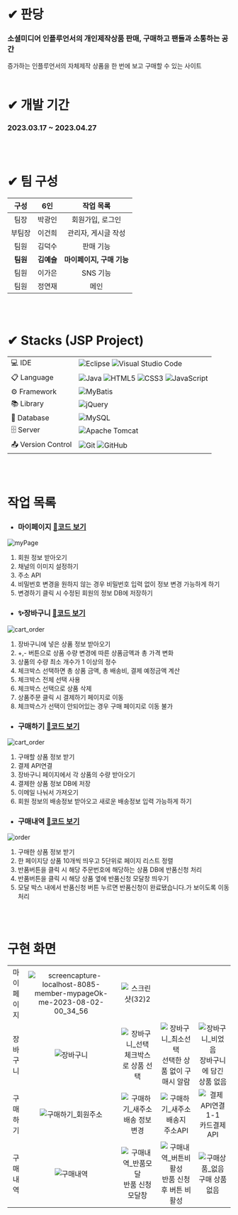 # ✔ 판당
### 소셜미디어 인플루언서의 개인제작상품 판매, 구매하고 팬들과 소통하는 공간  
증가하는 인플루언서의 자체제작 상품을 한 번에 보고 구매할 수 있는 사이트
</br>
</br>

# ✔ 개발 기간
### 2023.03.17 ~ 2023.04.27  
</br>
</br>

# ✔ 팀 구성 
| 구성  | 6인  |  작업 목록  |
| :---: | :---: | :---: |
| 팀장 | 박광인 | 회원가입, 로그인 |
| 부팀장 | 이건희 | 관리자, 게시글 작성 |
| 팀원 | 김덕수 | 판매 기능 |
| **팀원** | **김예슬** | **마이페이지, 구매 기능** |
| 팀원 | 이가은 | SNS 기능 |
| 팀원 | 정연재 | 메인 |  
  
</br>
</br>
  
# ✔ Stacks (JSP Project) 
|   |   |
| :--- | :--- |
| 💻 IDE | ![Eclipse](https://img.shields.io/badge/Eclipse-FE7A16.svg?style=for-the-badge&logo=Eclipse&logoColor=white)  ![Visual Studio Code](https://img.shields.io/badge/Visual%20Studio%20Code-0078d7.svg?style=for-the-badge&logo=visual-studio-code&logoColor=white)  |  
| 📋 Language | ![Java](https://img.shields.io/badge/java-%23ED8B00.svg?style=for-the-badge&logo=openjdk&logoColor=white) ![HTML5](https://img.shields.io/badge/html5-%23E34F26.svg?style=for-the-badge&logo=html5&logoColor=white) ![CSS3](https://img.shields.io/badge/css3-%231572B6.svg?style=for-the-badge&logo=css3&logoColor=white) ![JavaScript](https://img.shields.io/badge/javascript-%23323330.svg?style=for-the-badge&logo=javascript&logoColor=%23F7DF1E)  |
| ⚙️ Framework | ![MyBatis](https://img.shields.io/badge/MyBatis-000000?style=for-the-badge&logo={MyBatis}&logoColor={black}) |
| 📚 Library | ![jQuery](https://img.shields.io/badge/jquery-%230769AD.svg?style=for-the-badge&logo=jquery&logoColor=white) |
| 💾 Database | 	![MySQL](https://img.shields.io/badge/mysql-%2300f.svg?style=for-the-badge&logo=mysql&logoColor=white) |
| 🗄️ Server | ![Apache Tomcat](https://img.shields.io/badge/apache%20tomcat-%23F8DC75.svg?style=for-the-badge&logo=apache-tomcat&logoColor=black) |  
| 📤 Version Control | ![Git](https://img.shields.io/badge/git-%23F05033.svg?style=for-the-badge&logo=git&logoColor=white) ![GitHub](https://img.shields.io/badge/github-%23121011.svg?style=for-the-badge&logo=github&logoColor=white) |
  
</br>
</br>

# 작업 목록
  - ### 마이페이지 [🔗코드 보기](https://github.com/EllyKimHub/pandang/wiki/%F0%9F%99%8B%E2%80%8D%E2%99%82%EF%B8%8F-%EB%A7%88%EC%9D%B4%ED%8E%98%EC%9D%B4%EC%A7%80)

![myPage](https://github.com/EllyKimHub/pandang/assets/123884116/bab6edaf-a651-472e-a8c0-919898d3d7ef)

1. 회원 정보 받아오기
2. 채널의 이미지 설정하기
3. 주소 API
4. 비밀번호 변경을 원하지 않는 경우 비밀번호 입력 없이 정보 변경 가능하게 하기
5. 변경하기 클릭 시 수정된 회원의 정보 DB에 저장하기
  - ### ✨장바구니 [🔗코드 보기](https://github.com/EllyKimHub/pandang/wiki/%F0%9F%9B%92-%EC%9E%A5%EB%B0%94%EA%B5%AC%EB%8B%88)

![cart_order](https://github.com/EllyKimHub/pandang/assets/123884116/ae1bea70-3b7d-4ff8-8173-9d3e85582031)

1. 장바구니에 넣은 상품 정보 받아오기
2.  +,- 버튼으로 상품 수량 변경에 따른 상품금액과 총 가격 변화 
3. 상품의 수량 최소 개수가 1 이상의 정수
4.  체크박스 선택하면 총 상품 금액, 총 배송비, 결제 예정금액 계산
5.  체크박스 전체 선택 사용
6.  체크박스 선택으로 상품 삭제 
7.  상품주문 클릭 시 결제하기 페이지로 이동
8.  체크박스가 선택이 안되어있는 경우 구매 페이지로 이동 불가
  - ### 구매하기 [🔗코드 보기](https://github.com/EllyKimHub/pandang/wiki/%E2%9C%A8-%F0%9F%92%B3%EF%B8%8E-%EA%B5%AC%EB%A7%A4%ED%95%98%EA%B8%B0)

![cart_order](https://github.com/EllyKimHub/pandang/assets/123884116/9224863f-c04e-4087-88bb-d6939909e30d)

1. 구매할 상품 정보 받기
2.  결제 API연결
3. 장바구니 페이지에서 각 상품의 수량 받아오기
4. 결제한 상품 정보 DB에 저장
5.  이메일 나눠서 가져오기
6.  회원 정보의 배송정보 받아오고 새로운 배송정보 입력 가능하게 하기
  - ### 구매내역 [🔗코드 보기](https://github.com/EllyKimHub/pandang/wiki/%F0%9F%A7%BE-%EA%B5%AC%EB%A7%A4%EB%82%B4%EC%97%AD)

![order](https://github.com/EllyKimHub/pandang/assets/123884116/77dd3a46-7187-4beb-8c60-c6e1cfc69b35)

1. 구매한 상품 정보 받기
2. 한 페이지당 상품 10개씩 띄우고 5단위로 페이지 리스트 정렬
3. 반품버튼을 클릭 시 해당 주문번호에 해당하는 상품 DB에 반품신청 처리
4. 반품버튼을 클릭 시 해당 상품 옆에 반품신청 모달창 띄우기
5. 모달 박스 내에서 반품신청 버튼 누르면 반품신청이 완료됐습니다.가 보이도록 이동처리
  
</br>
</br>

# 구현 화면
|  |  |  |  |  |
| :---: | :---: | :---: | :---: | :---: |
| 마이페이지 | ![screencapture-localhost-8085-member-mypageOk-me-2023-08-02-00_34_56](https://github.com/EllyKimHub/pandang/assets/123884116/c760345e-1f2d-4730-b83b-1a71e4591232) | ![스크린샷(32)2](https://github.com/EllyKimHub/pandang/assets/123884116/4cb8303c-9576-419f-96f2-8b511f545cb7) |  |  |
| 장바구니 | ![장바구니](https://github.com/EllyKimHub/pandang/assets/123884116/5ada0dd1-3fef-41c9-803a-6daeeffaa5de) | ![장바구니_선택](https://github.com/EllyKimHub/pandang/assets/123884116/d08d36a5-f1cb-4ac2-8194-3d3516ee43fa) 체크박스로 상품 선택 | ![장바구니_최소선택](https://github.com/EllyKimHub/pandang/assets/123884116/20b52321-c439-450c-ab98-2abf5beec7c4) 선택한 상품 없이 구매시 알람 | ![장바구니_비었음](https://github.com/EllyKimHub/pandang/assets/123884116/e54e564e-30b1-4582-8770-ed143bcd3bb1) 장바구니에 담긴 상품 없음 |
| 구매하기 | ![구매하기_회원주소](https://github.com/EllyKimHub/pandang/assets/123884116/6f99b25d-be6f-4a0f-a1c8-5e815e71b8e0) | ![구매하기_새주소](https://github.com/EllyKimHub/pandang/assets/123884116/aaf2ffa9-52d7-433d-acb2-91a5d8e62462) 배송 정보 변경 | ![구매하기_새주소배송지](https://github.com/EllyKimHub/pandang/assets/123884116/5c834fe0-0dbb-4c4c-a8b3-c42e8c2d88dd) 주소API| ![결제API연결1-1](https://github.com/EllyKimHub/pandang/assets/123884116/f868f863-74df-4f40-868b-4226a2ceb7a6) 카드결제 API |
| 구매내역 | ![구매내역](https://github.com/EllyKimHub/pandang/assets/123884116/5c6c3016-29b2-47b2-8aff-a2f4f76ea2ed) | ![구매내역_반품모달](https://github.com/EllyKimHub/pandang/assets/123884116/f5712953-b14f-4a81-9683-c1dfadd416c3) 반품 신청 모달창 | ![구매내역_버튼비활성](https://github.com/EllyKimHub/pandang/assets/123884116/b517a964-1e6c-47ae-bb48-852a2b321f55) 반품 신청 후 버튼 비활성 | ![구매상품_없음](https://github.com/EllyKimHub/pandang/assets/123884116/ba82ddae-59ac-4982-b91a-b7b189493152) 구매 상품 없음 |
